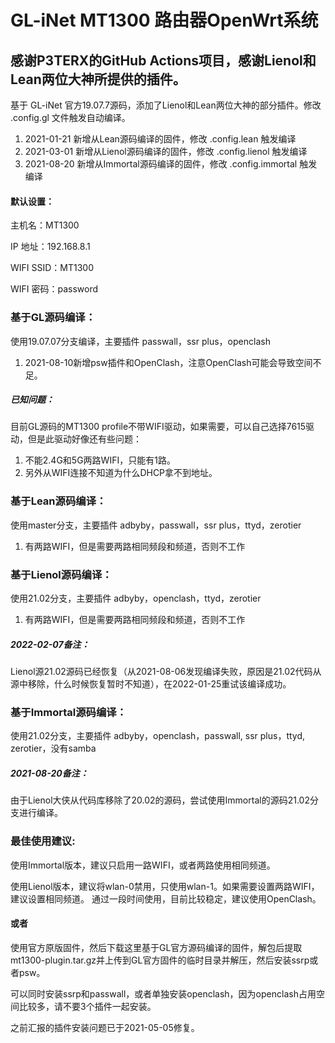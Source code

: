 # GL-iNet MT1300 路由器OpenWrt系统

## 感谢P3TERX的GitHub Actions项目，感谢Lienol和Lean两位大神所提供的插件。



基于 GL-iNet 官方19.07.7源码，添加了Lienol和Lean两位大神的部分插件。修改 .config.gl 文件触发自动编译。

1. 2021-01-21 新增从Lean源码编译的固件，修改 .config.lean 触发编译
2. 2021-03-01 新增从Lienol源码编译的固件，修改 .config.lienol 触发编译
3. 2021-08-20 新增从Immortal源码编译的固件，修改 .config.immortal 触发编译


#### 默认设置：

主机名：MT1300

IP 地址：192.168.8.1 

WIFI SSID：MT1300

WIFI 密码：password



### 基于GL源码编译：

使用19.07.07分支编译，主要插件 passwall，ssr plus，openclash

1. 2021-08-10新增psw插件和OpenClash，注意OpenClash可能会导致空间不足。

##### 已知问题：

目前GL源码的MT1300 profile不带WIFI驱动，如果需要，可以自己选择7615驱动，但是此驱动好像还有些问题：

1. 不能2.4G和5G两路WIFI，只能有1路。
2. 另外从WIFI连接不知道为什么DHCP拿不到地址。



### 基于Lean源码编译：

使用master分支，主要插件 adbyby，passwall，ssr plus，ttyd，zerotier

1. 有两路WIFI，但是需要两路相同频段和频道，否则不工作



### 基于Lienol源码编译：

使用21.02分支，主要插件 adbyby，openclash，ttyd，zerotier

1. 有两路WIFI，但是需要两路相同频段和频道，否则不工作

##### 2022-02-07备注：

Lienol源21.02源码已经恢复（从2021-08-06发现编译失败，原因是21.02代码从源中移除，什么时候恢复暂时不知道），在2022-01-25重试该编译成功。


### 基于Immortal源码编译：

使用21.02分支，主要插件 adbyby，openclash，passwall, ssr plus，ttyd, zerotier，没有samba

##### 2021-08-20备注：

由于Lienol大侠从代码库移除了20.02的源码，尝试使用Immortal的源码21.02分支进行编译。

### 最佳使用建议:
使用Immortal版本，建议只启用一路WIFI，或者两路使用相同频道。

使用Lienol版本，建议将wlan-0禁用，只使用wlan-1。如果需要设置两路WIFI，建议设置相同频道。
通过一段时间使用，目前比较稳定，建议使用OpenClash。

#### 或者

使用官方原版固件，然后下载这里基于GL官方源码编译的固件，解包后提取mt1300-plugin.tar.gz并上传到GL官方固件的临时目录并解压，然后安装ssrp或者psw。

可以同时安装ssrp和passwall，或者单独安装openclash，因为openclash占用空间比较多，请不要3个插件一起安装。

之前汇报的插件安装问题已于2021-05-05修复。

